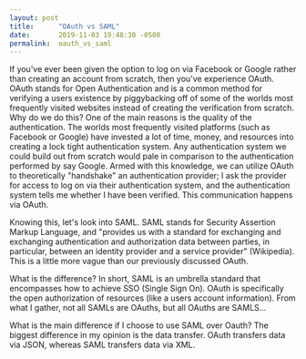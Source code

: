 ```yaml
---
layout: post
title:      "OAuth vs SAML"
date:       2019-11-03 19:48:30 -0500
permalink:  oauth_vs_saml
---
```



If you've ever been given the option to log on via Facebook or Google rather than creating an account from scratch, then you've experience OAuth.  OAuth stands for Open Authentication and is a common method for verifying a users existence by piggybacking off of some of the worlds most frequently visited websites instead of creating the verification from scratch.  Why do we do this?  One of the main reasons is the quality of the authentication.  The worlds most frequently visited platforms (such as Facebook or Google) have invested a lot of time, money, and resources into creating a lock tight authentication system.  Any authentication system we could build out from scratch would pale in comparison to the authentication performed by say Google.  Armed with this knowledge, we can utilize OAuth to theoretically "handshake" an authentication provider; I ask the provider for access to log on via their authentication system, and the authentication system tells me whether I have been verified.  This communication happens via OAuth.

Knowing this, let's look into SAML.  SAML stands for Security Assertion Markup Language, and "provides us with a standard for exchanging and exchanging authentication and authorization data between parties, in particular, between an identity provider and a service provider" (Wikipedia).  This is a little more vague than our previously discussed OAuth.

What is the difference?  In short, SAML is an umbrella standard that encompasses how to achieve SSO (Single Sign On).  OAuth is specifically the open authorization of resources (like a users account information).  From what I gather, not all SAMLs are OAuths, but all OAuths are SAMLS...

What is the main difference if I choose to use SAML over Oauth?  The biggest difference in my opinion is the data transfer.  OAuth transfers data via JSON, whereas SAML transfers data via XML.
